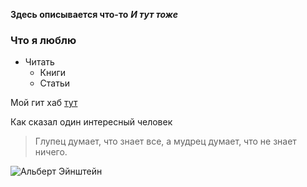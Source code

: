 **Здесь описывается что-то**
**_И тут тоже_**
### Что я люблю
* Читать
    * Книги
    * Статьи

Мой гит хаб [тут](https://github.com/aloverdoz)

Как сказал один интересный человек
> Глупец думает, что знает все, а мудрец думает, что не знает ничего.

![Альберт Эйнштейн](https://anthropcl.ru/wp-content/uploads/2016/12/00-ALBERT-EINSTEIN-8.jpg)
